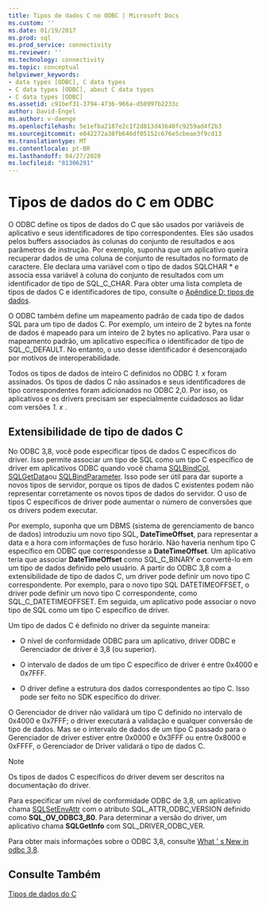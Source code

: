 ```yaml
---
title: Tipos de dados C no ODBC | Microsoft Docs
ms.custom: ''
ms.date: 01/19/2017
ms.prod: sql
ms.prod_service: connectivity
ms.reviewer: ''
ms.technology: connectivity
ms.topic: conceptual
helpviewer_keywords:
- data types [ODBC], C data types
- C data types [ODBC], about C data types
- C data types [ODBC]
ms.assetid: c91bef31-3794-4736-966a-d50997b2233c
author: David-Engel
ms.author: v-daenge
ms.openlocfilehash: 5e1efba2187e2c1f2d813d43640fc9259ad4f2b3
ms.sourcegitcommit: e042272a38fb646df05152c676e5cbeae3f9cd13
ms.translationtype: MT
ms.contentlocale: pt-BR
ms.lasthandoff: 04/27/2020
ms.locfileid: "81306291"
---
```

# <a name="c-data-types-in-odbc"></a>Tipos de dados do C em ODBC
O ODBC define os tipos de dados do C que são usados por variáveis de aplicativo e seus identificadores de tipo correspondentes. Eles são usados pelos buffers associados às colunas do conjunto de resultados e aos parâmetros de instrução. Por exemplo, suponha que um aplicativo queira recuperar dados de uma coluna de conjunto de resultados no formato de caractere. Ele declara uma variável com o tipo de dados SQLCHAR * e associa essa variável à coluna do conjunto de resultados com um identificador de tipo de SQL_C_CHAR. Para obter uma lista completa de tipos de dados C e identificadores de tipo, consulte o [Apêndice D: tipos de dados](../../../odbc/reference/appendixes/appendix-d-data-types.md).  
  
 O ODBC também define um mapeamento padrão de cada tipo de dados SQL para um tipo de dados C. Por exemplo, um inteiro de 2 bytes na fonte de dados é mapeado para um inteiro de 2 bytes no aplicativo. Para usar o mapeamento padrão, um aplicativo especifica o identificador de tipo de SQL_C_DEFAULT. No entanto, o uso desse identificador é desencorajado por motivos de interoperabilidade.  
  
 Todos os tipos de dados de inteiro C definidos no ODBC *1. x* foram assinados. Os tipos de dados C não assinados e seus identificadores de tipo correspondentes foram adicionados no ODBC 2,0. Por isso, os aplicativos e os drivers precisam ser especialmente cuidadosos ao lidar com versões *1. x* .  
  
## <a name="c-data-type-extensibility"></a>Extensibilidade de tipo de dados C  
 No ODBC 3,8, você pode especificar tipos de dados C específicos do driver. Isso permite associar um tipo de SQL como um tipo C específico de driver em aplicativos ODBC quando você chama [SQLBindCol](../../../odbc/reference/syntax/sqlbindcol-function.md), [SQLGetData](../../../odbc/reference/syntax/sqlgetdata-function.md)ou [SQLBindParameter](../../../odbc/reference/syntax/sqlbindparameter-function.md). Isso pode ser útil para dar suporte a novos tipos de servidor, porque os tipos de dados C existentes podem não representar corretamente os novos tipos de dados do servidor. O uso de tipos C específicos de driver pode aumentar o número de conversões que os drivers podem executar.  
  
 Por exemplo, suponha que um DBMS (sistema de gerenciamento de banco de dados) introduziu um novo tipo SQL, **DateTimeOffset**, para representar a data e a hora com informações de fuso horário. Não haveria nenhum tipo C específico em ODBC que correspondesse a **DateTimeOffset**. Um aplicativo teria que associar **DateTimeOffset** como SQL_C_BINARY e convertê-lo em um tipo de dados definido pelo usuário. A partir do ODBC 3,8 com a extensibilidade de tipo de dados C, um driver pode definir um novo tipo C correspondente. Por exemplo, para o novo tipo SQL DATETIMEOFFSET, o driver pode definir um novo tipo C correspondente, como SQL_C_DATETIMEOFFSET. Em seguida, um aplicativo pode associar o novo tipo de SQL como um tipo C específico de driver.  
  
 Um tipo de dados C é definido no driver da seguinte maneira:  
  
-   O nível de conformidade ODBC para um aplicativo, driver ODBC e Gerenciador de driver é 3,8 (ou superior).  
  
-   O intervalo de dados de um tipo C específico de driver é entre 0x4000 e 0x7FFF.  
  
-   O driver define a estrutura dos dados correspondentes ao tipo C.  Isso pode ser feito no SDK específico do driver.  
  
 O Gerenciador de driver não validará um tipo C definido no intervalo de 0x4000 e 0x7FFF; o driver executará a validação e qualquer conversão de tipo de dados. Mas se o intervalo de dados de um tipo C passado para o Gerenciador de driver estiver entre 0x0000 e 0x3FFF ou entre 0x8000 e 0xFFFF, o Gerenciador de Driver validará o tipo de dados C.  
  
> [!NOTE]  
>  Os tipos de dados C específicos do driver devem ser descritos na documentação do driver.  
  
 Para especificar um nível de conformidade ODBC de 3,8, um aplicativo chama [SQLSetEnvAttr](../../../odbc/reference/syntax/sqlsetenvattr-function.md) com o atributo SQL_ATTR_ODBC_VERSION definido como **SQL_OV_ODBC3_80**. Para determinar a versão do driver, um aplicativo chama **SQLGetInfo** com SQL_DRIVER_ODBC_VER.  
  
 Para obter mais informações sobre o ODBC 3,8, consulte [What ' s New in odbc 3,8](../../../odbc/reference/what-s-new-in-odbc-3-8.md).  
  
## <a name="see-also"></a>Consulte Também  
 [Tipos de dados do C](../../../odbc/reference/appendixes/c-data-types.md)

